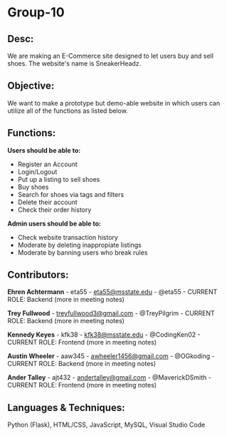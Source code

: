 # Group-10

## Desc:

We are making an E-Commerce site designed to let users buy and sell shoes. The website's name is SneakerHeadz.

## Objective:

We want to make a prototype but demo-able website in which users can utilize all of the functions as listed below.

## Functions:

**Users should be able to:**

* Register an Account
* Login/Logout
* Put up a listing to sell shoes
* Buy shoes
* Search for shoes via tags and filters
* Delete their account
* Check their order history

**Admin users should be able to:**

* Check website transaction history
* Moderate by deleting inappropiate listings
* Moderate by banning users who break rules

## Contributors:

**Ehren Achtermann** - eta55 - eta55@msstate.edu - @eta55 - CURRENT ROLE: Backend (more in meeting notes)

**Trey Fullwood** - treyfullwood3@gmail.com - @TreyPilgrim - CURRENT ROLE: Backend (more in meeting notes)

**Kennedy Keyes** - kfk38 - kfk38@msstate.edu - @CodingKen02 - CURRENT ROLE: Frontend (more in meeting notes)

**Austin Wheeler** - aaw345 - awheeler1456@gmail.com - @OGkoding - CURRENT ROLE: Backend (more in meeting notes)

**Ander Talley** - ajt432 - andertalley@gmail.com - @MaverickDSmith - CURRENT ROLE: Frontend (more in meeting notes)

  
## Languages & Techniques:

Python (Flask), HTML/CSS, JavaScript, MySQL, Visual Studio Code
